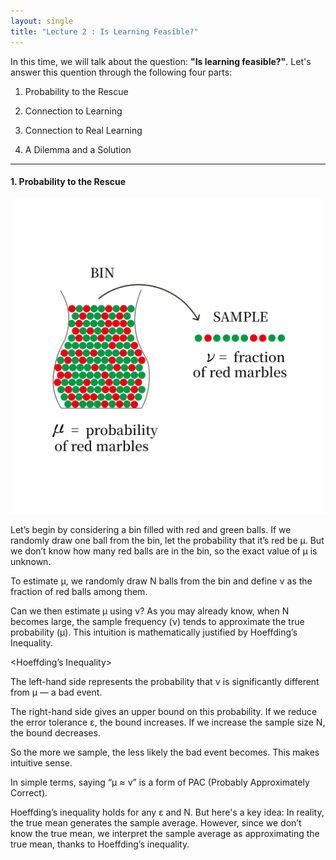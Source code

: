 ```yaml
---
layout: single
title: "Lecture 2 : Is Learning Feasible?"
---
```


In this time, we will talk about the question: **"Is learning feasible?"**. Let's answer this quention through the following four parts: 

1. Probability to the Rescue

2. Connection to Learning

3. Connection to Real Learning

4. A Dilemma and a Solution

---

#### 1. Probability to the Rescue 

![solution](/assets/images/2_1.svg)

Let’s begin by considering a bin filled with red and green balls.
If we randomly draw one ball from the bin, let the probability that it’s red be μ.
But we don’t know how many red balls are in the bin, so the exact value of μ is unknown.

To estimate μ, we randomly draw N balls from the bin and define ν as the fraction of red balls among them.

Can we then estimate μ using ν?
As you may already know, when N becomes large, the sample frequency (ν) tends to approximate the true probability (μ).
This intuition is mathematically justified by Hoeffding’s Inequality.

<Hoeffding’s Inequality>

The left-hand side represents the probability that ν is significantly different from μ — a bad event.

The right-hand side gives an upper bound on this probability.
If we reduce the error tolerance ε, the bound increases.
If we increase the sample size N, the bound decreases.

So the more we sample, the less likely the bad event becomes.
This makes intuitive sense.

In simple terms, saying “μ ≈ ν” is a form of PAC (Probably Approximately Correct).

Hoeffding’s inequality holds for any ε and N.
But here's a key idea:
In reality, the true mean generates the sample average.
However, since we don’t know the true mean, we interpret the sample average as approximating the true mean, thanks to Hoeffding’s inequality.
